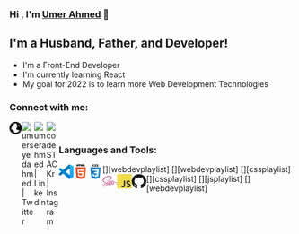 ### Hi , I'm [Umer Ahmed][website] 👋

## I'm a Husband, Father, and Developer!

- I'm a Front-End Developer
- I'm currently learning React
- My goal for 2022 is to learn more Web Development Technologies

### Connect with me:

[<img align="left" alt="umerahmed.com" width="22px" src="https://raw.githubusercontent.com/iconic/open-iconic/master/svg/globe.svg" />][website]
[<img align="left" alt="umersyedahmed | Twitter" width="22px" src="https://cdn.jsdelivr.net/npm/simple-icons@v3/icons/twitter.svg" />][twitter]
[<img align="left" alt="umerahmed | LinkedIn" width="22px" src="https://cdn.jsdelivr.net/npm/simple-icons@v3/icons/linkedin.svg" />][linkedin]
[<img align="left" alt="codeSTACKr | Instagram" width="22px" src="https://cdn.jsdelivr.net/npm/simple-icons@v3/icons/instagram.svg" />][instagram]
<br />

### Languages and Tools:

[<img align="left" alt="Visual Studio Code" width="26px" src="https://raw.githubusercontent.com/github/explore/80688e429a7d4ef2fca1e82350fe8e3517d3494d/topics/visual-studio-code/visual-studio-code.png" />][webdevplaylist]
[<img align="left" alt="HTML5" width="26px" src="https://raw.githubusercontent.com/github/explore/80688e429a7d4ef2fca1e82350fe8e3517d3494d/topics/html/html.png" />][webdevplaylist]
[<img align="left" alt="CSS3" width="26px" src="https://raw.githubusercontent.com/github/explore/80688e429a7d4ef2fca1e82350fe8e3517d3494d/topics/css/css.png" />][cssplaylist]
[<img align="left" alt="Sass" width="26px" src="https://raw.githubusercontent.com/github/explore/80688e429a7d4ef2fca1e82350fe8e3517d3494d/topics/sass/sass.png" />][cssplaylist]
[<img align="left" alt="JavaScript" width="26px" src="https://raw.githubusercontent.com/github/explore/80688e429a7d4ef2fca1e82350fe8e3517d3494d/topics/javascript/javascript.png" />][jsplaylist]
[<img align="left" alt="GitHub" width="26px" src="https://raw.githubusercontent.com/github/explore/78df643247d429f6cc873026c0622819ad797942/topics/github/github.png" />][webdevplaylist]

<br />
<br />

[website]: https://umerahmed.com
[twitter]: https://twitter.com/umersyedahmed
[instagram]: https://www.instagram.com/umerremu
[linkedin]: https://linkedin.com/in/umer-ahmed-9516611b7/

